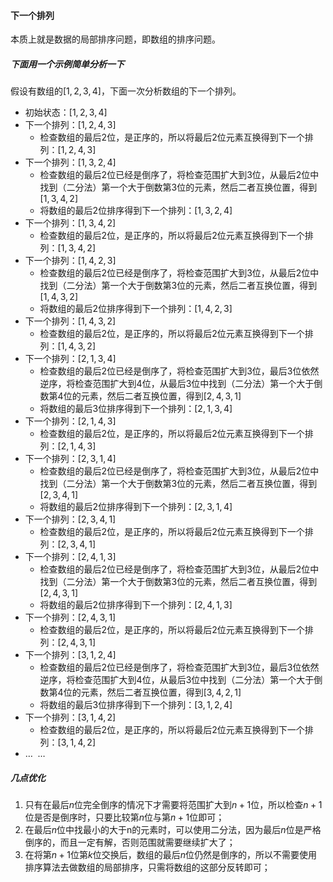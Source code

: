#### 下一个排列

本质上就是数据的局部排序问题，即数组的排序问题。

##### 下面用一个示例简单分析一下

假设有数组的$[1, 2, 3, 4]$，下面一次分析数组的下一个排列。

- 初始状态：$[1, 2, 3, 4]$
- 下一个排列：$[1, 2, 4, 3]$
    - 检查数组的最后2位，是正序的，所以将最后2位元素互换得到下一个排列：$[1, 2, 4, 3]$
- 下一个排列：$[1, 3, 2, 4]$
    - 检查数组的最后2位已经是倒序了，将检查范围扩大到3位，从最后2位中找到（二分法）第一个大于倒数第3位的元素，然后二者互换位置，得到$[1, 3, 4, 2]$
    - 将数组的最后2位排序得到下一个排列：$[1, 3, 2, 4]$
- 下一个排列：$[1, 3, 4, 2]$
    - 检查数组的最后2位，是正序的，所以将最后2位元素互换得到下一个排列：$[1, 3, 4, 2]$
- 下一个排列：$[1, 4, 2, 3]$
    - 检查数组的最后2位已经是倒序了，将检查范围扩大到3位，从最后2位中找到（二分法）第一个大于倒数第3位的元素，然后二者互换位置，得到$[1, 4, 3, 2]$
    - 将数组的最后2位排序得到下一个排列：$[1, 4, 2, 3]$
- 下一个排列：$[1, 4, 3, 2]$
    - 检查数组的最后2位，是正序的，所以将最后2位元素互换得到下一个排列：$[1, 4, 3, 2]$
- 下一个排列：$[2, 1, 3, 4]$
    - 检查数组的最后2位已经是倒序了，将检查范围扩大到3位，最后3位依然逆序，将检查范围扩大到4位，从最后3位中找到（二分法）第一个大于倒数第4位的元素，然后二者互换位置，得到$[2, 4, 3, 1]$
    - 将数组的最后3位排序得到下一个排列：$[2, 1, 3, 4]$
- 下一个排列：$[2, 1, 4, 3]$
    - 检查数组的最后2位，是正序的，所以将最后2位元素互换得到下一个排列：$[2, 1, 4, 3]$
- 下一个排列：$[2, 3, 1, 4]$
    - 检查数组的最后2位已经是倒序了，将检查范围扩大到3位，从最后2位中找到（二分法）第一个大于倒数第3位的元素，然后二者互换位置，得到$[2, 3, 4, 1]$
    - 将数组的最后2位排序得到下一个排列：$[2, 3, 1, 4]$
- 下一个排列：$[2, 3, 4, 1]$
    - 检查数组的最后2位，是正序的，所以将最后2位元素互换得到下一个排列：$[2, 3, 4, 1]$
- 下一个排列：$[2, 4, 1, 3]$
    - 检查数组的最后2位已经是倒序了，将检查范围扩大到3位，从最后2位中找到（二分法）第一个大于倒数第3位的元素，然后二者互换位置，得到$[2, 4, 3, 1]$
    - 将数组的最后2位排序得到下一个排列：$[2, 4, 1, 3]$
- 下一个排列：$[2, 4, 3, 1]$
    - 检查数组的最后2位，是正序的，所以将最后2位元素互换得到下一个排列：$[2, 4, 3, 1]$
- 下一个排列：$[3, 1, 2, 4]$
    - 检查数组的最后2位已经是倒序了，将检查范围扩大到3位，最后3位依然逆序，将检查范围扩大到4位，从最后3位中找到（二分法）第一个大于倒数第4位的元素，然后二者互换位置，得到$[3, 4, 2, 1]$
    - 将数组的最后3位排序得到下一个排列：$[3, 1, 2, 4]$
- 下一个排列：$[3, 1, 4, 2]$
    - 检查数组的最后2位，是正序的，所以将最后2位元素互换得到下一个排列：$[3, 1, 4, 2]$
- $\dots \enspace \dots$

##### 几点优化

1. 只有在最后$n$位完全倒序的情况下才需要将范围扩大到$n+1$位，所以检查$n+1$位是否是倒序时，只要比较第$n$位与第$n+1$位即可；
2. 在最后$n$位中找最小的大于n的元素时，可以使用二分法，因为最后$n$位是严格倒序的，而且一定有解，否则范围就需要继续扩大了；
3. 在将第$n+1$位第$k$位交换后，数组的最后$n$位仍然是倒序的，所以不需要使用排序算法去做数组的局部排序，只需将数组的这部分反转即可；
